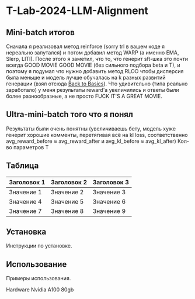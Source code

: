 # T-Lab-2024-LLM-Alignment

## Mini-batch итогов
Сначала я реализовал метод reinforce (sorry trl в вашем коде я нереально запутался) и потом добавил метод WARP (а именно EMA, Slerp, LITI).
После этого я заметил, что то, что генерит sft-шка это почти всегда GOOD MOVIE GOOD MOVIE (без сильного подбора beta и T), и поэтому я подумал что нужно добавить метод RLOO чтобы дисперсия была меньше и модель лучше обучалась на k разных развитий генерации (взял отсюда [Back to Basics](https://arxiv.org/pdf/2402.14740)). Что удивительно (типа реально заработало) у меня результаты reward'а увеличились и ответы были более разнообразные, а не просто FUCK IT'S A GREAT MOVIE.

## Ultra-mini-batch того что я понял
Результаты были очень понятны (увеличиваешь бету, модель хуже генерит хорошие комменты, перетягивая всё на kl loss, соответственно avg_reward_before &asymp; avg_reward_after и avg_kl_before &asymp; avg_kl_after)
Кол-во параметров T

## Таблица

| Заголовок 1 | Заголовок 2 | Заголовок 3 |
|-------------|-------------|-------------|
| Значение 1  | Значение 2  | Значение 3  |
| Значение 4  | Значение 5  | Значение 6  |
| Значение 7  | Значение 8  | Значение 9  |

## Установка

Инструкции по установке.

## Использование

Примеры использования.





Hardware
Nvidia A100 80gb
